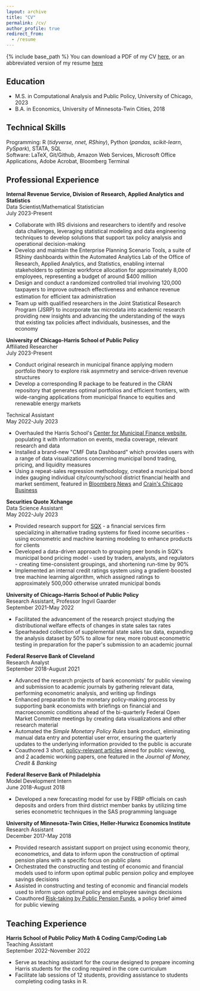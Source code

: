 ```yaml
---
layout: archive
title: "CV"
permalink: /cv/
author_profile: true
redirect_from:
  - /resume
---
```


{% include base_path %}
You can download a PDF of my CV <a href="https://github.com/Wesley-Janson/Wesley-Janson.github.io/raw/master/_pages/wesley_janson_cv.pdf" download="">here</a>, or an abbreviated version of my resume <a href="https://github.com/Wesley-Janson/Wesley-Janson.github.io/raw/master/_pages/wesley_janson_resume.pdf" download="">here</a>

## Education
* M.S. in Computational Analysis and Public Policy, University of Chicago, 2023
* B.A. in Economics, University of Minnesota-Twin Cities, 2018

## Technical Skills
Programming: R (*tidyverse, nnet, RShiny*), Python (*pandas, scikit-learn, PySpark*), STATA, SQL <br>
Software: LaTeX, Git/Github, Amazon Web Services, Microsoft Office Applications, Adobe Acrobat, Bloomberg Terminal

## Professional Experience
**Internal Revenue Service, Division of Research, Applied Analytics and Statistics** <br>
Data Scientist/Mathematical Statistician <br>
July 2023-Present <br>
* Collaborate with IRS divisions and researchers to identify and resolve data challenges, leveraging statistical modeling and data engineering techniques to develop solutions that support tax policy analysis and operational decision-making
* Develop and maintain the Enterprise Planning Scenario Tools, a suite of RShiny dashboards within the Automated Analytics Lab of the Oﬃce of Research, Applied Analytics, and Statistics, enabling internal stakeholders to optimize workforce allocation for approximately 8,000 employees, representing a budget of around $400 million
* Design and conduct a randomized controlled trial involving 120,000 taxpayers to improve outreach eﬀectiveness
and enhance revenue estimation for eﬃcient tax administration
* Team up with qualified researchers in the Joint Statistical Research Program (JSRP) to incorporate tax microdata into academic research providing new insights and advancing the understanding of the ways that existing tax policies affect individuals, businesses, and the economy

**University of Chicago-Harris School of Public Policy** <br>
Affiliated Researcher <br>
July 2023-Present
* Conduct original research in municipal finance applying modern portfolio theory to explore risk asymmetry
and service-driven revenue structures
* Develop a corresponding R package to be featured in the CRAN repository that generates optimal portfolios and eﬃcient frontiers, with wide-ranging applications from municipal finance to equities and renewable energy markets

Technical Assistant <br>
May 2022-July 2023
* Overhauled the Harris School's <a href="https://munifinance.uchicago.edu/" data-sf-ec-immutable="" data-sf-marked="" target="_blank" rel="noopener"><span style="text-decoration: underline;">Center for Municipal Finance website</span></a>, populating it with information on events, media coverage, relevant research and data
* Installed a brand-new "CMF Data Dashboard" which provides users with a range of data visualizations concerning municipal bond trading, pricing, and liquidity measures
* Using a repeat-sales regression methodology, created a municipal bond index gauging individual city/county/school district financial health and market sentiment, featured in <a href="https://www.bnnbloomberg.ca/chicago-s-improved-finances-reflected-in-bond-investor-sentiment-1.1829622#:~:text=(Bloomberg)\%20\%2D\%2D\%20Investors\%20are\%20more,those\%20of\%20other\%20big\%20cities." data-sf-ec-immutable="" data-sf-marked="" target="_blank" rel="noopener"><span style="text-decoration: underline;">Bloomberg News</span></a> and <a href="https://www.chicagobusiness.com/politics/chicagos-improved-finances-reflected-bond-investor-sentiment" data-sf-ec-immutable="" data-sf-marked="" target="_blank" rel="noopener"><span style="text-decoration: underline;">Crain's Chicago Business</span></a>

**Securities Quote Xchange** <br>
Data Science Assistant <br>
May 2022-July 2023 <br>
* Provided research support for <a href="https://www.sqx.com/" data-sf-ec-immutable="" data-sf-marked="" target="_blank" rel="noopener"><span style="text-decoration: underline;">SQX</span></a> - a financial services firm specializing in alternative trading systems for fixed income securities - using econometric and machine learning modeling to enhance products for clients
* Developed a data-driven approach to grouping peer bonds in SQX's municipal bond pricing model - used by traders, analysts, and regulators - creating time-consistent groupings, and shortening run-time by 90%
* Implemented an internal credit ratings system using a gradient-boosted tree machine learning algorithm, which assigned ratings to approximately 500,000 otherwise unrated municipal bonds

**University of Chicago-Harris School of Public Policy** <br>
Research Assistant, Professor Ingvil Gaarder <br>
September 2021-May 2022
* Facilitated the advancement of the research project studying the distributional welfare effects of changes in state sales tax rates 
* Spearheaded collection of supplemental state sales tax data, expanding the analysis dataset by 50% to allow for new, more robust econometric testing in preparation for the paper's submission to an academic journal 

**Federal Reserve Bank of Cleveland** <br>
Research Analyst <br>
September 2018-August 2021
* Advanced the research projects of bank economists' for public viewing and submission to academic journals by gathering relevant data, performing econometric analysis, and writing up findings
* Enhanced preparation to the monetary policy-making process by supporting bank economists with briefings on financial and macroeconomic conditions ahead of the bi-quarterly Federal Open Market Committee meetings by creating data visualizations and other research material
* Automated the *Simple Monetary Policy Rules* bank product, eliminating manual data entry and potential user error, ensuring the quarterly updates to the underlying information provided to the public is accurate
* Coauthored 3 short, <a href="https://www.clevelandfed.org/people/profiles/j/janson-wesley" data-sf-ec-immutable="" data-sf-marked="" target="_blank" rel="noopener"><span style="text-decoration: underline;">policy-relevant articles</span></a> aimed for public viewing, and 2 academic working papers, one featured in the *Journal of Money, Credit & Banking*

**Federal Reserve Bank of Philadelphia** <br>
Model Development Intern <br>
June 2018-August 2018
* Developed a new forecasting model for use by FRBP officials on cash deposits and orders from third district member banks by utilizing time series econometric techniques in the SAS programming language

**University of Minnesota-Twin Cities, Heller-Hurwicz Economics Institute** <br>
Research Assistant <br>
December 2017-May 2018
* Provided research assistant support on project using economic theory, econometrics, and data to inform upon the construction of optimal pension plans with a specific focus on public plans
* Orchestrated the constructing and testing of economic and financial models used to inform upon optimal public pension policy and employee savings decisions
* Assisted in constructing and testing of economic and financial models used to inform upon optimal policy and employee savings decisions
* Coauthored <a href="https://cla.umn.edu/heller-hurwicz/news/policy-brief-risk-taking-public-pension-funds" data-sf-ec-immutable="" data-sf-marked="" target="_blank" rel="noopener"><span style="text-decoration: underline;">Risk-taking by Public Pension Funds</span></a>, a policy brief aimed for public viewing

## Teaching Experience
**Harris School of Public Policy Math & Coding Camp/Coding Lab** <br>
Teaching Assistant <br>
September 2022-November 2022
* Serve as teaching assistant for the course designed to prepare incoming Harris students for the coding required in the core curriculum
* Facilitate lab sessions of 12 students, providing assistance to students completing coding tasks in R.
